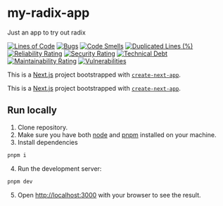 # my-radix-app

Just an app to try out radix

[![Lines of Code](https://sonarcloud.io/api/project_badges/measure?project=my-radix-app&metric=ncloc)](https://sonarcloud.io/summary/new_code?id=my-radix-app)
[![Bugs](https://sonarcloud.io/api/project_badges/measure?project=my-radix-app&metric=bugs)](https://sonarcloud.io/summary/new_code?id=my-radix-app)
[![Code Smells](https://sonarcloud.io/api/project_badges/measure?project=my-radix-app&metric=code_smells)](https://sonarcloud.io/summary/new_code?id=my-radix-app)
[![Duplicated Lines (%)](https://sonarcloud.io/api/project_badges/measure?project=my-radix-app&metric=duplicated_lines_density)](https://sonarcloud.io/summary/new_code?id=my-radix-app)
[![Reliability Rating](https://sonarcloud.io/api/project_badges/measure?project=my-radix-app&metric=reliability_rating)](https://sonarcloud.io/summary/new_code?id=my-radix-app)
[![Security Rating](https://sonarcloud.io/api/project_badges/measure?project=my-radix-app&metric=security_rating)](https://sonarcloud.io/summary/new_code?id=my-radix-app)
[![Technical Debt](https://sonarcloud.io/api/project_badges/measure?project=my-radix-app&metric=sqale_index)](https://sonarcloud.io/summary/new_code?id=my-radix-app)
[![Maintainability Rating](https://sonarcloud.io/api/project_badges/measure?project=my-radix-app&metric=sqale_rating)](https://sonarcloud.io/summary/new_code?id=my-radix-app)
[![Vulnerabilities](https://sonarcloud.io/api/project_badges/measure?project=my-radix-app&metric=vulnerabilities)](https://sonarcloud.io/summary/new_code?id=my-radix-app)

This is a [Next.js](https://nextjs.org) project bootstrapped with [`create-next-app`](https://nextjs.org/docs/app/api-reference/cli/create-next-app).

This is a [Next.js](https://nextjs.org) project bootstrapped with [`create-next-app`](https://nextjs.org/docs/app/api-reference/cli/create-next-app).

## Run locally

1. Clone repository.
2. Make sure you have both [node](https://nodejs.org/en) and [pnpm](https://pnpm.io) installed on your machine.
3. Install dependencies

```bash
pnpm i
```

4. Run the development server:

```bash
pnpm dev
```

5. Open [http://localhost:3000](http://localhost:3000) with your browser to see the result.

